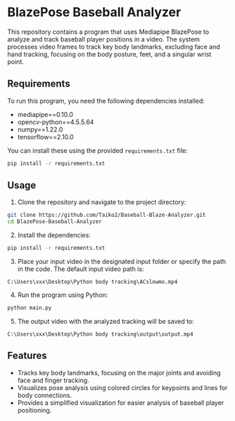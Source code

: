 # BlazePose Baseball Analyzer

This repository contains a program that uses Mediapipe BlazePose to analyze and track baseball player positions in a video. The system processes video frames to track key body landmarks, excluding face and hand tracking, focusing on the body posture, feet, and a singular wrist point.

## Requirements

To run this program, you need the following dependencies installed:

- mediapipe==0.10.0
- opencv-python==4.5.5.64
- numpy==1.22.0
- tensorflow==2.10.0

You can install these using the provided `requirements.txt` file:

```sh
pip install -r requirements.txt
```

## Usage

1. Clone the repository and navigate to the project directory:

```sh
git clone https://github.com/Taiko2/Baseball-Blaze-Analyzer.git
cd BlazePose-Baseball-Analyzer
```

2. Install the dependencies:

```sh
pip install -r requirements.txt
```

3. Place your input video in the designated input folder or specify the path in the code. The default input video path is:

```
C:\Users\xxx\Desktop\Python body tracking\ACslowmo.mp4
```

4. Run the program using Python:

```sh
python main.py
```

5. The output video with the analyzed tracking will be saved to:

```
C:\Users\xxx\Desktop\Python body tracking\output\output.mp4
```

## Features

- Tracks key body landmarks, focusing on the major joints and avoiding face and finger tracking.
- Visualizes pose analysis using colored circles for keypoints and lines for body connections.
- Provides a simplified visualization for easier analysis of baseball player positioning.
